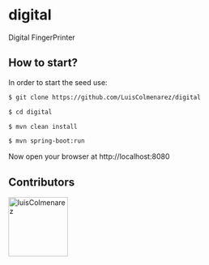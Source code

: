 # digital
Digital FingerPrinter

## How to start?

In order to start the seed use:

```bash
$ git clone https://github.com/LuisColmenarez/digital

$ cd digital

$ mvn clean install

$ mvn spring-boot:run
```

Now open your browser at http://localhost:8080

## Contributors
[<img alt="luisColmenarez" src="https://avatars0.githubusercontent.com/u/16671391?s=400&v=4" width="117">](https://github.com/LuisColmenarez)
